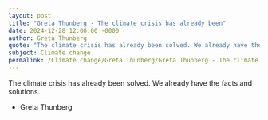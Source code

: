 ```yaml
---
layout: post
title: "Greta Thunberg - The climate crisis has already been"
date: 2024-12-28 12:00:00 -0000
author: Greta Thunberg
quote: "The climate crisis has already been solved. We already have the facts and solutions."
subject: Climate change
permalink: /Climate change/Greta Thunberg/Greta Thunberg - The climate crisis has already been
---
```


The climate crisis has already been solved. We already have the facts and solutions.

- Greta Thunberg
